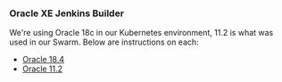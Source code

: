 ### Oracle XE Jenkins Builder

We're using Oracle 18c in our Kubernetes environment, 11.2 is what was used in our Swarm.  Below are instructions on each:

* [Oracle 18.4](README-18c.md)
* [Oracle 11.2](README-11.2.md)

